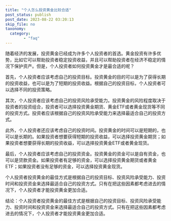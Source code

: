 ```yaml
---
title: "个人怎么投资黄金比较合适"
post_status: publish
post_date: 2023-08-22 03:20:13
skip_file: no
taxonomy:
  category:
        - "faq"
---
```


随着经济的发展，投资黄金已经成为许多个人投资者的首选。黄金投资有许多优势，比如它可以帮助投资者稳定投资收益，并且可以帮助投资者在经济不稳定的情况下保护资产。但是，个人投资者如何投资黄金才是最合适的呢？

首先，个人投资者应该考虑自己的投资目标。投资黄金的目的可以是为了获得长期的投资收益，也可以是为了短期的投资收益。根据自己的投资目标，个人投资者可以选择不同的投资策略。

其次，个人投资者应该考虑自己的投资风险承受能力。投资黄金的风险程度取决于投资者的投资组合，投资者可以选择投资黄金期货、黄金ETF或者黄金现货等不同的投资方式。投资者应该根据自己的投资风险承受能力来选择最适合自己的投资方式。

此外，个人投资者还应该考虑自己的投资时间。投资黄金的时间可以是短期的，也可以是长期的。如果投资者想要获得短期的投资收益，可以选择投资黄金期货；如果投资者想要获得长期的投资收益，可以选择投资黄金ETF或者黄金现货。

最后，个人投资者应该考虑自己的投资资金。投资黄金的资金可以是自有资金，也可以是贷款资金。如果投资者有足够的资金，可以选择投资黄金期货或者黄金ETF；如果投资者没有足够的资金，可以选择投资黄金现货。

个人投资者投资黄金的最佳方式是根据自己的投资目标、投资风险承受能力、投资时间和投资资金来选择最适合自己的投资方式。只有在把这些因素都考虑进去的情况下，个人投资者才能投资黄金更加合适。

结论：个人投资者投资黄金的最佳方式是根据自己的投资目标、投资风险承受能力、投资时间和投资资金来选择最适合自己的投资方式。只有在把这些因素都考虑进去的情况下，个人投资者才能投资黄金更加合适。
